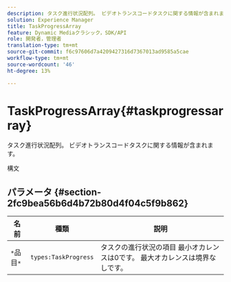 ```yaml
---
description: タスク進行状況配列。 ビデオトランスコードタスクに関する情報が含まれます。
solution: Experience Manager
title: TaskProgressArray
feature: Dynamic Mediaクラシック，SDK/API
role: 開発者，管理者
translation-type: tm+mt
source-git-commit: f6c97606d7a4209427316d7367013ad9585a5cae
workflow-type: tm+mt
source-wordcount: '46'
ht-degree: 13%

---
```



# TaskProgressArray{#taskprogressarray}

タスク進行状況配列。 ビデオトランスコードタスクに関する情報が含まれます。

構文

## パラメータ {#section-2fc9bea56b6d4b72b80d4f04c5f9b862}

| 名前 | 種類 | 説明 |
|---|---|---|
| `*`品目`*` | `types:TaskProgress` | タスクの進行状況の項目 最小オカレンスは0です。 最大オカレンスは境界なしです。 |

